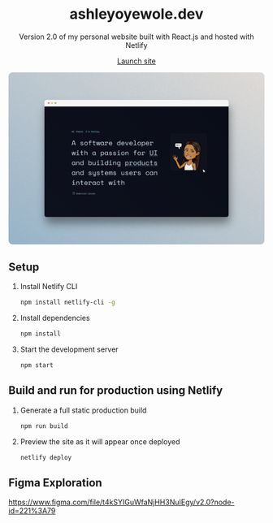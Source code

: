 
<h1 align="center">
  ashleyoyewole.dev
</h1>

<p align="center">Version 2.0 of my personal website built with React.js and hosted with Netlify</p>
<p align="center">
<a href="https://ashleyoyewole.dev/">Launch site</a>
</p>
<p align="center">
  <img width="1000" height="auto" src="src/assets/img/preview.png" alt="Preview" style="border-radius:8px"/>
</p>

## Setup
1. Install Netlify CLI

   ```sh
   npm install netlify-cli -g
   ```
   
3. Install dependencies

   ```sh
   npm install
   ```

3. Start the development server

   ```sh
   npm start
   ```

## Build and run for production using Netlify

1. Generate a full static production build

   ```sh
   npm run build
   ```
2. Preview the site as it will appear once deployed

   ```sh
   netlify deploy
   ```

## Figma Exploration
https://www.figma.com/file/t4kSYIGuWfaNjHH3NuIEgy/v2.0?node-id=221%3A79